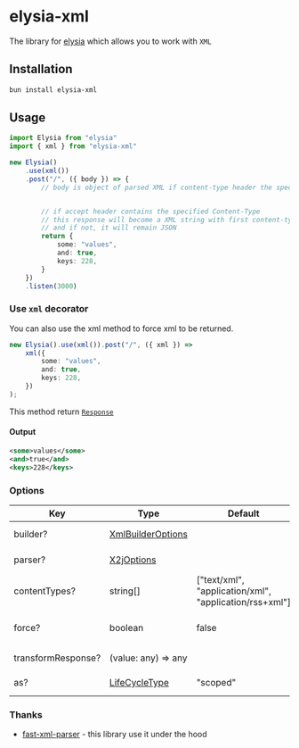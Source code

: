 # elysia-xml

The library for [elysia](https://elysiajs.com) which allows you to work with `XML`

## Installation

```bash
bun install elysia-xml
```

## Usage

<!-- prettier-ignore -->
```ts
import Elysia from "elysia"
import { xml } from "elysia-xml"

new Elysia()
    .use(xml())
    .post("/", ({ body }) => {
        // body is object of parsed XML if content-type header the specified Content-Type


        // if accept header contains the specified Content-Type
        // this response will become a XML string with first content-type from array,
        // and if not, it will remain JSON
        return {
            some: "values",
            and: true,
            keys: 228,
        }
    })
    .listen(3000)
```

### Use `xml` decorator

You can also use the xml method to force xml to be returned.

```ts
new Elysia().use(xml()).post("/", ({ xml }) =>
    xml({
        some: "values",
        and: true,
        keys: 228,
    })
);
```

This method return [`Response`](https://developer.mozilla.org/en-US/docs/Web/API/Response)

#### Output

```xml
<some>values</some>
<and>true</and>
<keys>228</keys>
```

### Options

| Key                | Type                                                                                                            | Default                                                | Description                                                         |
| ------------------ | --------------------------------------------------------------------------------------------------------------- | ------------------------------------------------------ | ------------------------------------------------------------------- |
| builder?           | [XmlBuilderOptions](https://github.com/NaturalIntelligence/fast-xml-parser/blob/master/docs/v4/3.XMLBuilder.md) |                                                        | Options to configure `XML` builder                                  |
| parser?            | [X2jOptions](https://github.com/NaturalIntelligence/fast-xml-parser/blob/master/docs/v4/2.XMLparseOptions.md)   |                                                        | Options to configure `XML` parser                                   |
| contentTypes?      | string[]                                                                                                        | ["text/xml", "application/xml", "application/rss+xml"] | An array of `content-types` that need to be serialized/deserialized |
| force?             | boolean                                                                                                         | false                                                  | Don't look at the `accept` header to serialize?                     |
| transformResponse? | (value: any) => any                                                                                             |                                                        | Handler to transform `response`                                     |
| as?                | [LifeCycleType](https://elysiajs.com/essential/scope.html#hook-type)                                            | "scoped"                                               | Option to specify `type` of hooks                                   |

### Thanks

-   [fast-xml-parser](https://www.npmjs.com/package/fast-xml-parser) - this library use it under the hood
